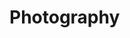 # Photography

 <div class='embedsocial-instagram' data-ref="50bb91f0b5bda29dfae08e17ef1014cba875290e"></div><script>(function(d, s, id){var js; if (d.getElementById(id)) {return;} js = d.createElement(s); js.id = id; js.src = "https://embedsocial.com/embedscript/in.js"; d.getElementsByTagName("head")[0].appendChild(js);}(document, "script", "EmbedSocialInstagramScript"));</script> 
